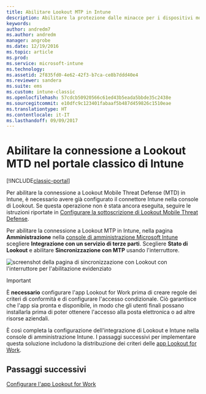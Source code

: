 ```yaml
---
title: Abilitare Lookout MTP in Intune
description: Abilitare la protezione dalle minacce per i dispositivi mobili Lookout nella console di amministrazione Intune.
keywords: 
author: andredm7
ms.author: andredm
manager: angrobe
ms.date: 12/19/2016
ms.topic: article
ms.prod: 
ms.service: microsoft-intune
ms.technology: 
ms.assetid: 2f835fd0-4e62-42f3-b7ca-ce8b7ddd40e4
ms.reviewer: sandera
ms.suite: ems
ms.custom: intune-classic
ms.openlocfilehash: 57cdcb50920566c61ed43b5eada5bbde35c2438e
ms.sourcegitcommit: e10dfc9c123401fabaaf5b487d459826c1510eae
ms.translationtype: HT
ms.contentlocale: it-IT
ms.lasthandoff: 09/09/2017
---
```

# <a name="enable-lookout-mtd-connection-in-the-intune-classic-portal"></a>Abilitare la connessione a Lookout MTD nel portale classico di Intune

[!INCLUDE[classic-portal](../includes/classic-portal.md)]

Per abilitare la connessione a Lookout Mobile Threat Defense (MTD) in Intune, è necessario avere già configurato il connettore Intune nella console di Lookout.  Se questa operazione non è stata ancora eseguita, seguire le istruzioni riportate in [Configurare la sottoscrizione di Lookout Mobile Threat Defense](setup-your-lookout-mtd-subscription.md).

Per abilitare la connessione a Lookout MTP in Intune, nella pagina **Amministrazione** nella [console di amministrazione Microsoft Intune](https://manage.microsoft.com) scegliere **Integrazione con un servizio di terze parti**. Scegliere **Stato di Lookout** e abilitare **Sincronizzazione con MTP** usando l'interruttore.

![screenshot della pagina di sincronizzazione con Lookout con l'interruttore per l'abilitazione evidenziato](../media/mtp/lookout-intune-synchronization.png)

>[!IMPORTANT]
> È **necessario** configurare l'app Lookout for Work prima di creare regole dei criteri di conformità e di configurare l'accesso condizionale. Ciò garantisce che l'app sia pronta e disponibile, in modo che gli utenti finali possano installarla prima di poter ottenere l'accesso alla posta elettronica o ad altre risorse aziendali.

È così completa la configurazione dell'integrazione di Lookout e Intune nella console di amministrazione Intune.  I passaggi successivi per implementare questa soluzione includono la distribuzione dei criteri delle [app Lookout for Work](/intune-classic/deploy-use/device-threat-protection-policy).


## <a name="next-steps"></a>Passaggi successivi
[Configurare l'app Lookout for Work](/intune-classic/deploy-use/device-threat-protection-apps)

